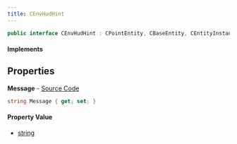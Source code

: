 ```yaml
---
title: CEnvHudHint
---
```


```csharp
public interface CEnvHudHint : CPointEntity, CBaseEntity, CEntityInstance, ISchemaClass<CEntityInstance>, ISchemaClass<CBaseEntity>, ISchemaClass<CPointEntity>, ISchemaClass<CEnvHudHint>, ISchemaField, ISchemaClass, INativeHandle
```

#### Implements

## Properties

**Message** - [Source Code](https://github.com/swiftly-solution/swiftlys2/blob/main/managed/src/SwiftlyS2.Generated/Schemas/Interfaces/CEnvHudHint.cs#L16)

```csharp
string Message { get; set; }
```

#### Property Value

- [string](https://learn.microsoft.com/dotnet/api/system.string)

